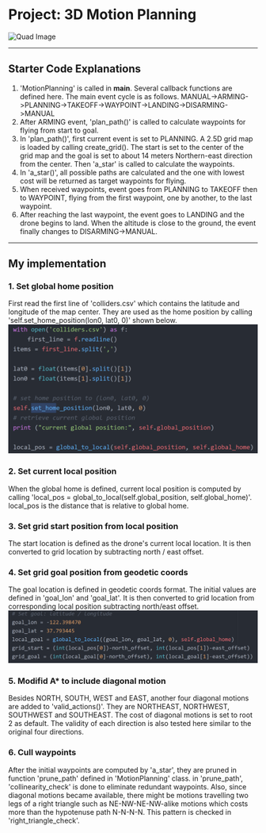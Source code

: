 # Project: 3D Motion Planning
![Quad Image](./misc/mydrone.png)

---
## Starter Code Explanations
1. 'MotionPlanning' is called in __main__. Several callback functions are defined here. The main event cycle is as follows. MANUAL->ARMING->PLANNING->TAKEOFF->WAYPOINT->LANDING->DISARMING->MANUAL
2. After ARMING event, 'plan_path()' is called to calculate waypoints for flying from start to goal.
3. In 'plan_path()', first current event is set to PLANNING. A 2.5D grid map is loaded by calling create_grid(). The start is set to the center of the grid map and the goal is set to about 14 meters Northern-east direction from the center. Then 'a_star' is called to calculate the waypoints.
4. In 'a_star()', all possible paths are calculated and the one with lowest cost will be returned as target waypoints for flying.
5. When received waypoints, event goes from PLANNING to TAKEOFF then to WAYPOINT, flying from the first waypoint, one by another, to the last waypoint.
6. After reaching the last waypoint, the event goes to LANDING and the drone begins to land. When the altitude is close to the ground, the event finally changes to DISARMING->MANUAL.

---
## My implementation
### 1. Set global home position
First read the first line of 'colliders.csv' which contains the latitude and longitude of the map center. They are used as the home position by calling 'self.set_home_position(lon0, lat0, 0)' shown below.
![home pos](./misc/homepos.png)
### 2. Set current local position
When the global home is defined, current local position is computed by calling 'local_pos = global_to_local(self.global_position, self.global_home)'. local_pos is the distance that is relative to global home.

### 3. Set grid start position from local position
The start location is defined as the drone's current local location. It is then converted to grid location by subtracting north / east offset.

### 4. Set grid goal position from geodetic coords
The goal location is defined in geodetic coords format. The initial values are defined in 'goal_lon' and 'goal_lat'. It is then converted to grid location from corresponding local position subtracting north/east offset.
![goal](./misc/goal.png)
### 5. Modifid A* to include diagonal motion
 Besides NORTH, SOUTH, WEST and EAST, another four diagonal motions are added to 'valid_actions()'. They are NORTHEAST, NORTHWEST, SOUTHWEST and SOUTHEAST. The cost of diagonal motions is set to root 2 as default.  The validity of each direction is also tested here similar to the original four directions.

### 6. Cull waypoints
After the initial waypoints are computed by 'a_star', they are pruned in function 'prune_path' defined in 'MotionPlanning' class. in 'prune_path', 'collinearity_check' is done to eliminate redundant waypoints. Also, since diagonal motions became available, there might be motions travelling two legs of a right triangle such as NE-NW-NE-NW-alike motions which costs more than the hypotenuse path N-N-N-N. This pattern is checked in 'right_triangle_check'.
